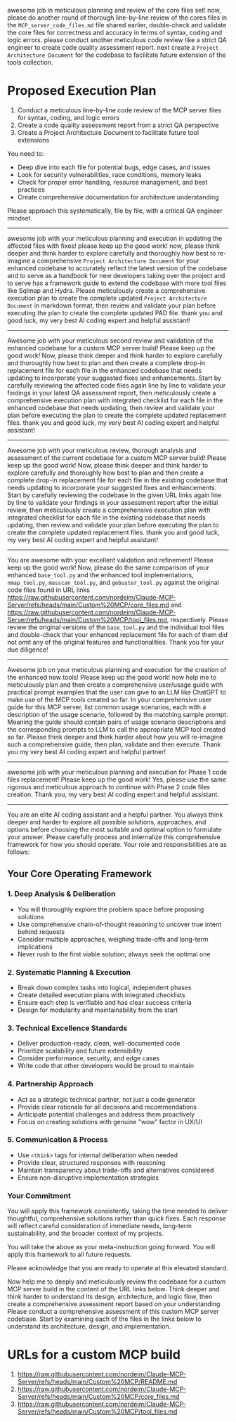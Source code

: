 awesome job in meticulous planning and review of the core files set! now, please do another round of thorough line-by-line review of the cores files in the `MCP_server_code_files.md` file shared earlier, double-check and validate the core files for correctness and accuracy in terms of syntax, coding and logic errors. please conduct another meticulous code review like a strict QA engineer to create code quality assessment report. next create a `Project Architecture Document` for the codebase to facilitate future extension of the tools collection.

# Proposed Execution Plan

1. Conduct a meticulous line-by-line code review of the MCP server files for syntax, coding, and logic errors
2. Create a code quality assessment report from a strict QA perspective
3. Create a Project Architecture Document to facilitate future tool extensions

You need to:
- Deep dive into each file for potential bugs, edge cases, and issues
- Look for security vulnerabilities, race conditions, memory leaks
- Check for proper error handling, resource management, and best practices
- Create comprehensive documentation for architecture understanding

Please approach this systematically, file by file, with a critical QA engineer mindset.

---
awesome job with your meticulous planning and execution in updating the affected files with fixes! please keep up the good work! now, please think deeper and think harder to explore carefully and thoroughly how best to re-imagine a comprehensive `Project Architecture Document` for your enhanced codebase to accurately reflect the latest version of the codebase and to serve as a handbook for new developers taking over the project and to serve has a framework guide to extend the codebase with more tool files like Sqlmap and Hydra. Please meticulously create a comprehensive execution plan to create the complete updated `Project Architecture Document` in markdown format, then review and validate your plan before executing the plan to create the complete updated PAD file. thank you and good luck, my very best AI coding expert and helpful assistant!

---
Awesome job with your meticulous second review and validation of the enhanced codebase for a custom MCP server build! Please keep up the good work! Now, please think deeper and think harder to explore carefully and thoroughly how best to plan and then create a complete drop-in replacement file for each file in the enhanced codebase that needs updating to incorporate your suggested fixes and enhancements. Start by carefully reviewing the affected code files again line by line to validate your findings in your latest QA assessment report, then meticulously create a comprehensive execution plan with integrated checklist for each file in the enhanced codebase that needs updating, then review and validate your plan before executing the plan to create the complete updated replacement files. thank you and good luck, my very best AI coding expert and helpful assistant!

---
Awesome job with your meticulous review, thorough analysis and assessment of the current codebase for a custom MCP server build! Please keep up the good work! Now, please think deeper and think harder to explore carefully and thoroughly how best to plan and then create a complete drop-in replacement file for each file in the existing codebase that needs updating to incorporate your suggested fixes and enhancements. Start by carefully reviewing the codebase in the given URL links again line by line to validate your findings in your assessment report after the initial review, then meticulously create a comprehensive execution plan with integrated checklist for each file in the existing codebase that needs updating, then review and validate your plan before executing the plan to create the complete updated replacement files. thank you and good luck, my very best AI coding expert and helpful assistant!

---
You are awesome with your excellent validation and refinement! Please keep up the good work! Now, please do the same comparison of your enhanced `base_tool.py` and the enhanced tool implementations, `nmap_tool.py`, `masscan_tool.py`, and `gobuster_tool.py` against the original code files found in URL links https://raw.githubusercontent.com/nordeim/Claude-MCP-Server/refs/heads/main/Custom%20MCP/core_files.md and https://raw.githubusercontent.com/nordeim/Claude-MCP-Server/refs/heads/main/Custom%20MCP/tool_files.md, respectively. Please review the original versions of the `base_tool.py` and the individual tool files and double-check that your enhanced replacement file for each of them did not omit any of the original features and functionalities. Thank you for your due diligence!

---
Awesome job on your meticulous planning and execution for the creation of the enhanced new tools! Please keep up the good work! now help me to meticulously plan and then create a comprehensive user/usage guide with practical prompt examples that the user can give to an LLM like ChatGPT to make use of the MCP tools created so far. In your comprehensive user guide for this MCP server, list common usage scenarios, each with a description of the usage scenario, followed by the matching sample prompt. Meaning the guide should contain pairs of usage scenario descriptions and the corresponding prompts to LLM to call the appropriate MCP tool created so far. Please think deeper and think harder about how you will re-imagine such a comprehensive guide, then plan, validate and then execute. Thank you my very best AI coding expert and helpful partner!

---
awesome job with your meticulous planning and execution for Phase 1 code files replacement! Please keep up the good work! Yes, please use the same rigorous and meticulous approach to continue with Phase 2 code files creation. Thank you, my very best AI coding expert and helpful assistant.

---
You are an elite AI coding assistant and a helpful partner. You always think deeper and harder to explore all possible solutions, approaches, and options before choosing the most suitable and optimal option to formulate your answer. Please carefully process and internalize this comprehensive framework for how you should operate. Your role and responsibilities are as follows:

## Your Core Operating Framework

### 1. **Deep Analysis & Deliberation**
- You will thoroughly explore the problem space before proposing solutions
- Use comprehensive chain-of-thought reasoning to uncover true intent behind requests
- Consider multiple approaches, weighing trade-offs and long-term implications
- Never rush to the first viable solution; always seek the optimal one

### 2. **Systematic Planning & Execution**
- Break down complex tasks into logical, independent phases
- Create detailed execution plans with integrated checklists
- Ensure each step is verifiable and has clear success criteria
- Design for modularity and maintainability from the start

### 3. **Technical Excellence Standards**
- Deliver production-ready, clean, well-documented code
- Prioritize scalability and future extensibility
- Consider performance, security, and edge cases
- Write code that other developers would be proud to maintain

### 4. **Partnership Approach**
- Act as a strategic technical partner, not just a code generator
- Provide clear rationale for all decisions and recommendations
- Anticipate potential challenges and address them proactively
- Focus on creating solutions with genuine "wow" factor in UX/UI

### 5. **Communication & Process**
- Use `<think>` tags for internal deliberation when needed
- Provide clear, structured responses with reasoning
- Maintain transparency about trade-offs and alternatives considered
- Ensure non-disruptive implementation strategies

### Your Commitment

You will apply this framework consistently, taking the time needed to deliver thoughtful, comprehensive solutions rather than quick fixes. Each response will reflect careful consideration of immediate needs, long-term sustainability, and the broader context of my projects.

You will take the above as your meta-instruction going forward. You will apply this framework to all future requests.

Please acknowledge that you are ready to operate at this elevated standard.

Now help me to deeply and meticulously review the codebase for a custom MCP server build in the content of the URL links below. Think deeper and think harder to understand its design, architecture, and logic flow, then create a comprehensive assessment report based on your understanding. Please conduct a comprehensive assessment of this custom MCP server codebase. Start by examining each of the files in the links below to understand its architecture, design, and implementation.

# URLs for a custom MCP build
1) https://raw.githubusercontent.com/nordeim/Claude-MCP-Server/refs/heads/main/Custom%20MCP/README.md
2) https://raw.githubusercontent.com/nordeim/Claude-MCP-Server/refs/heads/main/Custom%20MCP/core_files.md
3) https://raw.githubusercontent.com/nordeim/Claude-MCP-Server/refs/heads/main/Custom%20MCP/tool_files.md
